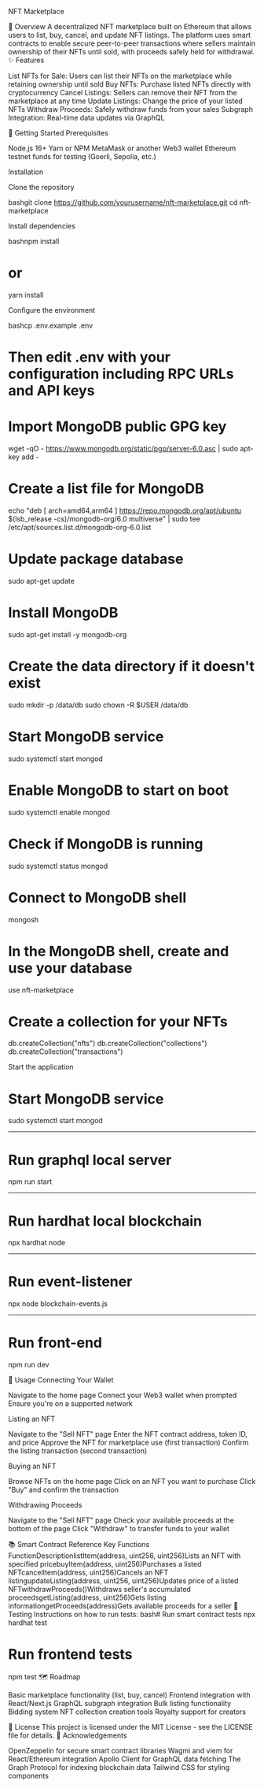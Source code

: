 NFT Marketplace

📖 Overview
A decentralized NFT marketplace built on Ethereum that allows users to list, buy, cancel, and update NFT listings. The platform uses smart contracts to enable secure peer-to-peer transactions where sellers maintain ownership of their NFTs until sold, with proceeds safely held for withdrawal.
✨ Features

List NFTs for Sale: Users can list their NFTs on the marketplace while retaining ownership until sold
Buy NFTs: Purchase listed NFTs directly with cryptocurrency
Cancel Listings: Sellers can remove their NFT from the marketplace at any time
Update Listings: Change the price of your listed NFTs
Withdraw Proceeds: Safely withdraw funds from your sales
Subgraph Integration: Real-time data updates via GraphQL

🚀 Getting Started
Prerequisites

Node.js 16+
Yarn or NPM
MetaMask or another Web3 wallet
Ethereum testnet funds for testing (Goerli, Sepolia, etc.)

Installation

Clone the repository

bashgit clone https://github.com/yourusername/nft-marketplace.git
cd nft-marketplace

Install dependencies

bashnpm install
# or
yarn install

Configure the environment

bashcp .env.example .env
# Then edit .env with your configuration including RPC URLs and API keys

# Import MongoDB public GPG key
wget -qO - https://www.mongodb.org/static/pgp/server-6.0.asc | sudo apt-key add -

# Create a list file for MongoDB
echo "deb [ arch=amd64,arm64 ] https://repo.mongodb.org/apt/ubuntu $(lsb_release -cs)/mongodb-org/6.0 multiverse" | sudo tee /etc/apt/sources.list.d/mongodb-org-6.0.list

# Update package database
sudo apt-get update

# Install MongoDB
sudo apt-get install -y mongodb-org

# Create the data directory if it doesn't exist
sudo mkdir -p /data/db
sudo chown -R $USER /data/db

# Start MongoDB service
sudo systemctl start mongod

# Enable MongoDB to start on boot
sudo systemctl enable mongod

# Check if MongoDB is running
sudo systemctl status mongod

# Connect to MongoDB shell
mongosh

# In the MongoDB shell, create and use your database
use nft-marketplace

# Create a collection for your NFTs
db.createCollection("nfts")
db.createCollection("collections")
db.createCollection("transactions")

Start the application

# Start MongoDB service
sudo systemctl start mongod

--------------------
# Run graphql local server
npm run start

--------------------
# Run hardhat local blockchain
npx hardhat node

--------------------
# Run event-listener
npx node blockchain-events.js

--------------------
# Run front-end
npm run dev


🔧 Usage
Connecting Your Wallet

Navigate to the home page
Connect your Web3 wallet when prompted
Ensure you're on a supported network

Listing an NFT

Navigate to the "Sell NFT" page
Enter the NFT contract address, token ID, and price
Approve the NFT for marketplace use (first transaction)
Confirm the listing transaction (second transaction)

Buying an NFT

Browse NFTs on the home page
Click on an NFT you want to purchase
Click "Buy" and confirm the transaction

Withdrawing Proceeds

Navigate to the "Sell NFT" page
Check your available proceeds at the bottom of the page
Click "Withdraw" to transfer funds to your wallet

📚 Smart Contract Reference
Key Functions
FunctionDescriptionlistItem(address, uint256, uint256)Lists an NFT with specified pricebuyItem(address, uint256)Purchases a listed NFTcancelItem(address, uint256)Cancels an NFT listingupdateListing(address, uint256, uint256)Updates price of a listed NFTwithdrawProceeds()Withdraws seller's accumulated proceedsgetListing(address, uint256)Gets listing informationgetProceeds(address)Gets available proceeds for a seller
🧪 Testing
Instructions on how to run tests:
bash# Run smart contract tests
npx hardhat test

# Run frontend tests
npm test
🗺️ Roadmap

 Basic marketplace functionality (list, buy, cancel)
 Frontend integration with React/Next.js
 GraphQL subgraph integration
 Bulk listing functionality
 Bidding system
 NFT collection creation tools
 Royalty support for creators

📄 License
This project is licensed under the MIT License - see the LICENSE file for details.
🙏 Acknowledgements

OpenZeppelin for secure smart contract libraries
Wagmi and viem for React/Ethereum integration
Apollo Client for GraphQL data fetching
The Graph Protocol for indexing blockchain data
Tailwind CSS for styling components
